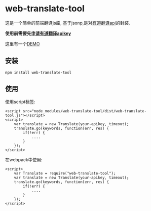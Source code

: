 # web-translate-tool
这是一个简单的前端翻译js库, 基于jsonp,是对[有道翻译api](http://fanyi.youdao.com/openapi?path=data-mode)的封装.

**使用前需要先[申请有道翻译apikey](http://fanyi.youdao.com/openapi?path=data-mode)**

这里有一个[DEMO](http://web-translate-tool.coging.io)
## 安装
`npm install web-translate-tool`
## 使用
使用script标签:

    <script src="node_modules/web-translate-tool/dist/web-translate-tool.js"></script>
    <script>
        var translate = new Translate(your-apikey, timeout);
        translate.go(keywords, function(err, res) {
            if(!err) {
                ....
            }
        });
    </script>
在webpack中使用:

    <script>
        var Translate = require("web-translate-tool");
        var translate = new Translate(your-apikey, timeout);
        translate.go(keywords, function(err, res) {
            if(!err) {
                ....
            }
        });
    </script>
    